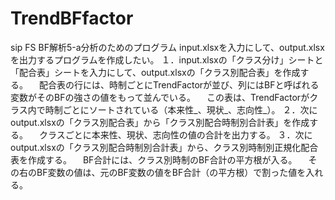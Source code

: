 # TrendBFfactor
sip FS BF解析5-a分析のためのプログラム
input.xlsxを入力にして、output.xlsxを出力するプログラムを作成したい。
１．input.xlsxの「クラス分け」シートと「配合表」シートを入力にして、output.xlsxの「クラス別配合表」を作成する。
　配合表の行には、時制ごとにTrendFactorが並び、列にはBFと呼ばれる変数がそのBFの強さの値をもって並んでいる。
　この表は、TrendFactorがクラス内で時制ごとにソートされている（本来性_、現状_、志向性_）。
２．次にoutput.xlsxの「クラス別配合表」から「クラス別配合時制別合計表」を作成する。
　クラスごとに本来性、現状、志向性の値の合計を出力する。
３．次にoutput.xlsxの「クラス別配合時制別合計表」から、クラス別時制別正規化配合表を作成する。
　BF合計には、クラス別時制のBF合計の平方根が入る。
　その右のBF変数の値は、元のBF変数の値をBF合計（の平方根）で割った値を入れる。
